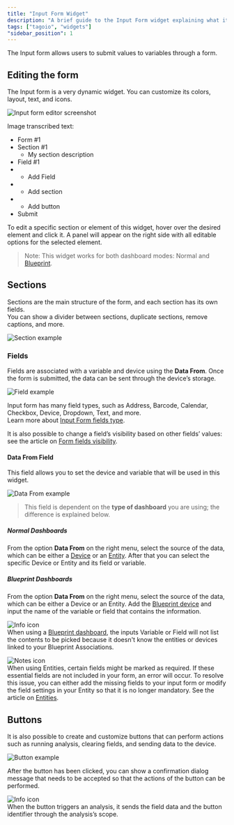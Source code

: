 ```yaml
---
title: "Input Form Widget"
description: "A brief guide to the Input Form widget explaining what it does and how to edit it, including steps to modify sections and fields and a note about dashboard compatibility."
tags: ["tagoio", "widgets"]
"sidebar_position": 1
---
```

The Input form allows users to submit values to variables through a form.

## Editing the form
The Input form is a very dynamic widget. You can customize its colors, layout, text, and icons.

![Input form editor screenshot](/docs_imagem/tagoio/input-form-widget-2.gif)

Image transcribed text:
- Form #1
- Section #1
  - My section description
- Field #1
- + Add Field
- + Add section
- + Add button
- Submit

To edit a specific section or element of this widget, hover over the desired element and click it. A panel will appear on the right side with all editable options for the selected element.

> Note: This widget works for both dashboard modes: Normal and [Blueprint](../../dashboards/blueprint-dashboard).

## Sections
Sections are the main structure of the form, and each section has its own fields.  
You can show a divider between sections, duplicate sections, remove captions, and more.

![Section example](/docs_imagem/tagoio/sections-PY4.gif)

### Fields
Fields are associated with a variable and device using the **Data From**. Once the form is submitted, the data can be sent through the device’s storage.

![Field example](/docs_imagem/tagoio/Fields-MlQ.gif)

Input form has many field types, such as Address, Barcode, Calendar, Checkbox, Device, Dropdown, Text, and more.  
Learn more about [Input Form fields type](/tagoio/field-types-for-input-form).

It is also possible to change a field’s visibility based on other fields’ values: see the article on [Form fields visibility](/tagoio/form-fields-visibility).

#### Data From Field
This field allows you to set the device and variable that will be used in this widget.

![Data From example](/docs_imagem/tagoio/external-75b8ef8b.png)

> This field is dependent on the **type of dashboard** you are using; the difference is explained below.

##### Normal Dashboards
From the option **Data From** on the right menu, select the source of the data, which can be either a [Device](/tagoio/devices/devices) or an [Entity](/tagoio/entities/entities). After that you can select the specific Device or Entity and its field or variable.

##### Blueprint Dashboards
From the option **Data From** on the right menu, select the source of the data, which can be either a Device or an Entity. Add the [Blueprint device](/tagoio/devices/blueprint-devices-entities) and input the name of the variable or field that contains the information.

![Info icon](/docs_imagem/tagoio/info-8.png)  
When using a [Blueprint dashboard](../../dashboards/blueprint-dashboard), the inputs Variable or Field will not list the contents to be picked because it doesn't know the entities or devices linked to your Blueprint Associations.

![Notes icon](/docs_imagem/tagoio/file.png)  
When using Entities, certain fields might be marked as required. If these essential fields are not included in your form, an error will occur. To resolve this issue, you can either add the missing fields to your input form or modify the field settings in your Entity so that it is no longer mandatory. See the article on [Entities](/tagoio/entities/entities).

## Buttons
It is also possible to create and customize buttons that can perform actions such as running analysis, clearing fields, and sending data to the device.

![Button example](/docs_imagem/tagoio/buttons2-vGw.gif)

After the button has been clicked, you can show a confirmation dialog message that needs to be accepted so that the actions of the button can be performed.

![Info icon](/docs_imagem/tagoio/info-8.png)  
When the button triggers an analysis, it sends the field data and the button identifier through the analysis’s scope.